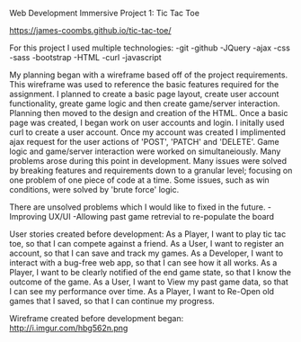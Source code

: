 Web Development Immersive Project 1: Tic Tac Toe

https://james-coombs.github.io/tic-tac-toe/

For this project I used multiple technologies:
-git
-github
-JQuery
-ajax
-css
-sass
-bootstrap
-HTML
-curl
-javascript

My planning began with a wireframe based off of the project requirements. This wireframe was used to reference the basic
features required for the assignment. I planned to create a basic page layout, create user account functionality, greate game logic and then create game/server interaction.
Planning then moved to the design and creation of the HTML. Once a basic page was created,
I began work on user accounts and login. I initally used curl to create a user account. Once my account was created I implimented
ajax request for the user actions of 'POST', 'PATCH' and 'DELETE'.
Game logic and game/server interaction were worked on simultaneiously. Many problems arose during this point in development.
Many issues were solved by breaking features and requirements down to a granular level; focusing on one problem of one piece of code at a time. Some issues, such as win conditions, were solved by 'brute force' logic.

There are unsolved problems which I would like to fixed in the future.
-Improving UX/UI
-Allowing past game retrevial to re-populate the board

User stories created before development:
As a Player, I want to play tic tac toe, so that I can compete against a friend.
As a User, I want to register an account, so that I can save and track my games.
As a Developer, I want to interact with a bug-free web app, so that I can see how it all works.
As a Player, I want to be clearly notified of the end game state, so that I know the outcome of the game.
As a User, I want to View my past game data, so that I can see my performance over time.
As a Player, I want to Re-Open old games that I saved, so that I can continue my progress.

Wireframe created before development began:
http://i.imgur.com/hbg562n.png
